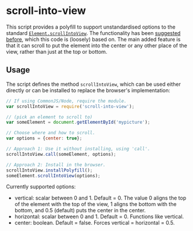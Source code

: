 # scroll-into-view

This script provides a polyfill to support unstandardised options to the standard [`Element.scrollIntoView`][1]. The functionality has been [suggested before][2], which this code is (loosely) based on.
The main added feature is that it can scroll to put the element into the center or any other place of the view, rather than just at the top or bottom.

## Usage

The script defines the method `scrollIntoView`, which can be used either directly or can be installed to replace the browser's implementation:

```js
// If using CommonJS/Node, require the module.
var scrollIntoView = require('scroll-into-view');

// (pick an element to scroll to)
var someElement = document.getElementById('mypicture');

// Choose where and how to scroll.
var options = {center: true};

// Approach 1: Use it without installing, using 'call'.
scrollIntoView.call(someElement, options);

// Approach 2: Install in the browser.
scrollIntoView.installPolyfill();
someElement.scrollIntoView(options);
```

Currently supported options:
- vertical: scalar between 0 and 1. Default = 0. The value 0 aligns the
    top of the element with the top of the view, 1 aligns the bottom with the
    bottom, and 0.5 (default) puts the center in the center.
- horizontal: scalar between 0 and 1. Default = 0. Functions like vertical.
- center: boolean. Default = false. Forces vertical = horizontal = 0.5.

[1]: https://developer.mozilla.org/en-US/docs/Web/API/Element/scrollIntoView
[2]: https://www.w3.org/Bugs/Public/show_bug.cgi?id=17152
